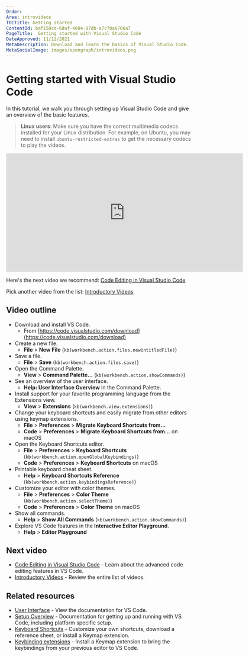 ```yaml
---
Order:
Area: introvideos
TOCTitle: Getting started
ContentId: baf150cd-6daf-4604-87db-a7c70a6706a7
PageTitle:  Getting started with Visual Studio Code
DateApproved: 11/12/2021
MetaDescription: Download and learn the basics of Visual Studio Code.
MetaSocialImage: images/opengraph/introvideos.png
---
```

# Getting started with Visual Studio Code

In this tutorial, we walk you through setting up Visual Studio Code and give an overview of the basic features.

>**Linux users**: Make sure you have the correct multimedia codecs installed for your Linux distribution. For example, on Ubuntu, you may need to install `ubuntu-restricted-extras` to get the necessary codecs to play the videos.

<iframe src="https://www.microsoft.com/videoplayer/embed/RWz32O" width="640" height="320" allowFullScreen="true" frameBorder="0"></iframe>

Here's the next video we recommend: [Code Editing in Visual Studio Code](/docs/introvideos/codeediting.md)

Pick another video from the list: [Introductory Videos](/docs/getstarted/introvideos.md)

## Video outline

* Download and install VS Code.
  * From [https://code.visualstudio.com/download](https://code.visualstudio.com/download)
* Create a new file.
  * **File** > **New File** (`kb(workbench.action.files.newUntitledFile)`)
* Save a file.
  * **File** > **Save** (`kb(workbench.action.files.save)`)
* Open the Command Palette.
  * **View** > **Command Palette...** (`kb(workbench.action.showCommands)`)
* See an overview of the user interface.
  * **Help: User Interface Overview** in the Command Palette.
* Install support for your favorite programming language from the Extensions view.
  * **View** > **Extensions** (`kb(workbench.view.extensions)`)
* Change your keyboard shortcuts and easily migrate from other editors using keymap extensions.
  * **File** > **Preferences** > **Migrate Keyboard Shortcuts from...**
  * **Code** > **Preferences** > **Migrate Keyboard Shortcuts from...** on macOS
* Open the Keyboard Shortcuts editor.
  * **File** > **Preferences** > **Keyboard Shortcuts** (`kb(workbench.action.openGlobalKeybindings)`)
  * **Code** > **Preferences** > **Keyboard Shortcuts** on macOS
* Printable keyboard cheat sheet.
  * **Help** >  **Keyboard Shortcuts Reference** (`kb(workbench.action.keybindingsReference)`)
* Customize your editor with color themes.
  * **File** > **Preferences** > **Color Theme** (`kb(workbench.action.selectTheme)`)
  * **Code** > **Preferences** > **Color Theme** on macOS
* Show all commands.
  * **Help** > **Show All Commands** (`kb(workbench.action.showCommands)`)
* Explore VS Code features in the **Interactive Editor Playground**.
  * **Help** > **Editor Playground**

## Next video

* [Code Editing in Visual Studio Code](/docs/introvideos/codeediting.md) - Learn about the advanced code editing features in VS Code.
* [Introductory Videos](/docs/getstarted/introvideos.md) - Review the entire list of videos.

## Related resources

* [User Interface](/docs/getstarted/userinterface.md) - View the documentation for VS Code.
* [Setup Overview](/docs/setup/setup-overview.md) - Documentation for getting up and running with VS Code, including platform specific setup.
* [Keyboard Shortcuts](/docs/getstarted/keybindings.md) - Customize your own shortcuts, download a reference sheet, or install a Keymap extension.
* [Keybinding extensions](https://marketplace.visualstudio.com/search?target=VSCode&category=Keymaps&sortBy=Downloads) - Install a Keymap extension to bring the keybindings from your previous editor to VS Code.
